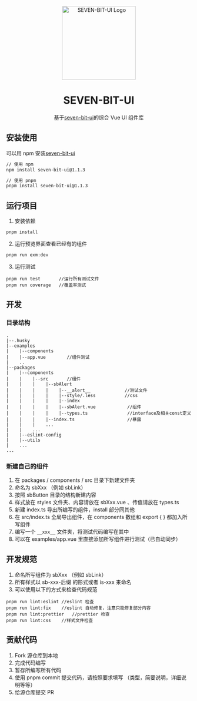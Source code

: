 <div align="center">
  <a href="https://arco.design" target="_blank">
    <img alt="SEVEN-BIT-UI Logo" width="200" src="https://avatars.githubusercontent.com/u/64576149?s=200&v=4"/>
  </a>
</div>
<div align="center">
  <h1>SEVEN-BIT-UI</h1>
</div>

<div align="center">

基于[seven-bit-ui](https://aiai0603.github.io/)的综合 Vue UI 组件库

</div>

## 安装使用

可以用 npm 安装[seven-bit-ui](https://www.npmjs.com/package/seven-bit-ui)

```bash
// 使用 npm
npm install seven-bit-ui@1.1.3

// 使用 pnpm
pnpm install seven-bit-ui@1.1.3
```

## 运行项目

1. 安装依赖

```shell
pnpm install
```

2. 运行预览界面查看已经有的组件

```shell
pnpm run exm:dev
```

3. 运行测试

```shell
pnpm run test       //运行所有测试文件
pnpm run coverage   //覆盖率测试
```

## 开发

### 目录结构

```
.
|--.husky
|--examples
|    |--components
|    |--app.vue        //组件测试
|    ..
|--packages
|    |--components
|    |    |--src       //组件
|    |    |    |--sbAlert
|    |    |    |    |--__alert__             //测试文件
|    |    |    |    |--style/.less           //css
|    |    |    |    |--index
|    |    |    |    |--sbAlert.vue            //组件
|    |    |    |    |--types.ts               //interface及相关const定义
|    |    |    |--index.ts                    //暴露
|    |    |    ...
|    |    ...
|    |--eslint-config
|    |--utils
|    ...
...
```

### 新建自己的组件

1. 在 packages / components / src 目录下新建文件夹
2. 命名为 sbXxx （例如 sbLink）
3. 按照 sbButton 目录的结构新建内容
4. 样式放在 styles 文件夹、内容请放在 sbXxx.vue 、传值请放在 types.ts
5. 新建 index.ts 导出所编写的组件，install 部分同其他
6. 在 src/index.ts 全局导出组件，在 components 数组和 export { } 都加入所写组件
7. 编写一个 `__xxx__` 文件夹，将测试代码编写在其中
8. 可以在 examples/app.vue 里直接添加所写组件进行测试（已自动同步）

## 开发规范

1.  命名所写组件为 sbXxx （例如 sbLink）
2.  所有样式以 sb-xxx-后缀 的形式或者 is-xxx 来命名
3.  可以使用以下的方式来检查代码规范

```shell
pnpm run lint:eslint //eslint 检查
pnpm run lint:fix    //eslint 自动修复，注意只能修复部分内容
pnpm run lint:prettier   //prettier 检查
pnpm run lint:css    //样式文件检查
```

## 贡献代码

1. Fork 源仓库到本地
2. 完成代码编写
3. 暂存所编写所有代码
4. 使用 pnpm commit 提交代码，请按照要求填写 （类型，简要说明，详细说明等等）
5. 给源仓库提交 PR
